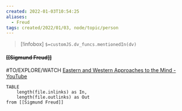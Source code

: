 ```yaml
---
created: 2022-01-03T10:54:25 
aliases:
  - Freud
tags: created/2022/01/03, node/topic/person
---
```

> [!infobox]
`$=customJS.dv_funcs.mentionedIn(dv)`

#### <s class="topic-title">[[Sigmund Freud]]</s>

#TO/EXPLORE/WATCH [Eastern and Western Approaches to the Mind - YouTube](https://www.youtube.com/watch?v=5UrVkZXVHcQ)
```dataview
TABLE 
	length(file.inlinks) as In, 
	length(file.outlinks) as Out
from [[Sigmund Freud]]
```
